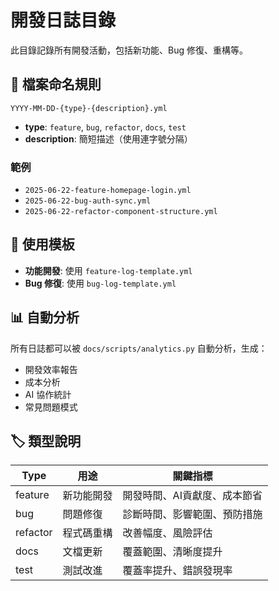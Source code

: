 # 開發日誌目錄

此目錄記錄所有開發活動，包括新功能、Bug 修復、重構等。

## 📁 檔案命名規則

```
YYYY-MM-DD-{type}-{description}.yml
```

- **type**: `feature`, `bug`, `refactor`, `docs`, `test`
- **description**: 簡短描述（使用連字號分隔）

### 範例
- `2025-06-22-feature-homepage-login.yml`
- `2025-06-22-bug-auth-sync.yml`
- `2025-06-22-refactor-component-structure.yml`

## 📝 使用模板

- **功能開發**: 使用 `feature-log-template.yml`
- **Bug 修復**: 使用 `bug-log-template.yml`

## 📊 自動分析

所有日誌都可以被 `docs/scripts/analytics.py` 自動分析，生成：
- 開發效率報告
- 成本分析
- AI 協作統計
- 常見問題模式

## 🏷️ 類型說明

| Type | 用途 | 關鍵指標 |
|------|------|----------|
| feature | 新功能開發 | 開發時間、AI貢獻度、成本節省 |
| bug | 問題修復 | 診斷時間、影響範圍、預防措施 |
| refactor | 程式碼重構 | 改善幅度、風險評估 |
| docs | 文檔更新 | 覆蓋範圍、清晰度提升 |
| test | 測試改進 | 覆蓋率提升、錯誤發現率 |